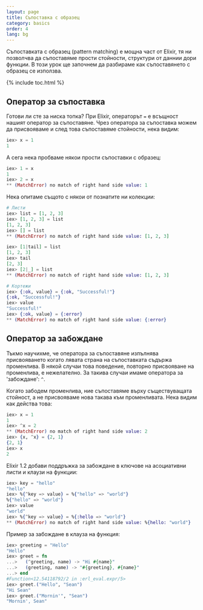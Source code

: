 ```yaml
---
layout: page
title: Съпоставка с образец
category: basics
order: 4
lang: bg
---
```


Съпоставката с образец (pattern matching) е мощна част от Elixir, тя ни позволчва да съпоставяме прости стойности, структури от даннии дори функции.  В този урок ще започнем да разбираме как съпоставянето с образец се използва.

{% include toc.html %}

## Оператор за съпоставка

Готови ли сте за ниска топка?  При Elixir, операторът `=` е всъщност нашият оператор за съпоставяне.  Чрез оператора за съпоставка можем да присвояваме и след това съпоставяме стойности, нека видим:

```elixir
iex> x = 1
1
```

А сега нека пробваме някои прости съпоставки с образец:

```elixir
iex> 1 = x
1
iex> 2 = x
** (MatchError) no match of right hand side value: 1
```

Нека опитаме същото с някои от познатите ни колекции:

```elixir
# Листи
iex> list = [1, 2, 3]
iex> [1, 2, 3] = list
[1, 2, 3]
iex> [] = list
** (MatchError) no match of right hand side value: [1, 2, 3]

iex> [1|tail] = list
[1, 2, 3]
iex> tail
[2, 3]
iex> [2|_] = list
** (MatchError) no match of right hand side value: [1, 2, 3]

# Кортежи
iex> {:ok, value} = {:ok, "Successful!"}
{:ok, "Successful!"}
iex> value
"Successful!"
iex> {:ok, value} = {:error}
** (MatchError) no match of right hand side value: {:error}
```

## Оператор за забождане

Тъкмо научихме, че оператора за съпоставяне изпълнява присвояването когато лявата страна на съпоставката съдържа променлива.  В някой случаи това поведение, повторно присвояване на променлива, е нежелателно.  За такива случаи имаме оператора за 'забождане': `^`.

Когато забодем променлива, ние съпоставяме върху съществуващата стойност, а не присвояваме нова такава към променливата.  Нека видим как действа това:

```elixir
iex> x = 1
1
iex> ^x = 2
** (MatchError) no match of right hand side value: 2
iex> {x, ^x} = {2, 1}
{2, 1}
iex> x
2
```

Elixir 1.2 добави поддръжка за забождане в ключове на асоциативни листи и клаузи на функции:

```elixir
iex> key = "hello"
"hello"
iex> %{^key => value} = %{"hello" => "world"}
%{"hello" => "world"}
iex> value
"world"
iex> %{^key => value} = %{:hello => "world"}
** (MatchError) no match of right hand side value: %{hello: "world"}
```

Пример за забождане в клауза на функция:

```elixir
iex> greeting = "Hello"
"Hello"
iex> greet = fn
...>   (^greeting, name) -> "Hi #{name}"
...>   (greeting, name) -> "#{greeting}, #{name}"
...> end
#Function<12.54118792/2 in :erl_eval.expr/5>
iex> greet.("Hello", "Sean")
"Hi Sean"
iex> greet.("Mornin'", "Sean")
"Mornin', Sean"
```
